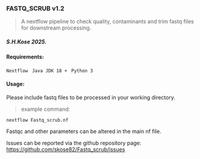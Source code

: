 
### FASTQ_SCRUB v1.2 

>A nextflow pipeline to check quality, contaminants 
>and trim fastq files for downstream processing. 

##### S.H.Kose 2025.

#### Requirements:

 `Nextflow `
 `Java JDK 18 + `
 `Python 3 `

#### Usage:

Please include fastq files to be processed in your working directory. 

> example command: 

 `nextflow Fastq_scrub.nf `

Fastqc and other parameters can be altered in the main nf file. 

Issues can be reported via the github repository page: https://github.com/skose82/Fastq_scrub/issues





